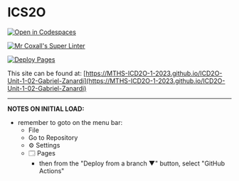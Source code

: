 # ICS2O

[![Open in Codespaces](https://classroom.github.com/assets/launch-codespace-7f7980b617ed060a017424585567c406b6ee15c891e84e1186181d67ecf80aa0.svg)](https://classroom.github.com/open-in-codespaces?assignment_repo_id=13866203)

[![Mr Coxall's Super Linter](https://github.com/MTHS-ICD2O-1-2023/ICD2O-Unit-1-02-Gabriel-Zanardi/workflows/Mr%20Coxall's%20Super%20Linter/badge.svg)](https://github.com/MTHS-ICD2O-1-2023/ICD2O-Unit-1-02-Gabriel-Zanardi/actions)

[![Deploy Pages](https://github.com/MTHS-ICD2O-1-2023/ICD2O-Unit-1-02-Gabriel-Zanardi/workflows/Deploy%20Pages/badge.svg)](https://github.com/MTHS-ICD2O-1-2023/ICD2O-Unit-1-02-Gabriel-Zanardi/actions)

This site can be found at: [https://MTHS-ICD2O-1-2023.github.io/ICD2O-Unit-1-02-Gabriel-Zanardi](https://MTHS-ICD2O-1-2023.github.io/ICD2O-Unit-1-02-Gabriel-Zanardi)

---

**NOTES ON INITIAL LOAD:**
- remember to goto on the menu bar:
  - File
  - Go to Repository
  - ⚙ Settings
  - 🗔 Pages
    - then from the "Deploy from a branch ▼" button, select "GitHub Actions"
